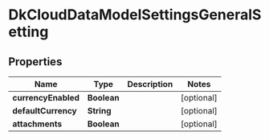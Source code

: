 
# DkCloudDataModelSettingsGeneralSetting

## Properties
Name | Type | Description | Notes
------------ | ------------- | ------------- | -------------
**currencyEnabled** | **Boolean** |  |  [optional]
**defaultCurrency** | **String** |  |  [optional]
**attachments** | **Boolean** |  |  [optional]



